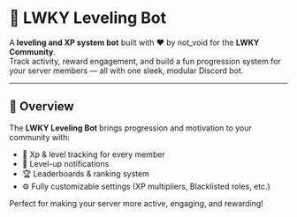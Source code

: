 # 🧬 LWKY Leveling Bot

A **leveling and XP system bot** built with ❤️ by not_void for the **LWKY Community**.  
Track activity, reward engagement, and build a fun progression system for your server members — all with one sleek, modular Discord bot.

---

## 🌟 Overview

The **LWKY Leveling Bot** brings progression and motivation to your community with:
- 🧠 Xp & level tracking for every member  
- 🎉 Level-up notifications  
- 🏆 Leaderboards & ranking system  
- ⚙️ Fully customizable settings (XP multipliers, Blacklisted roles, etc.)  

Perfect for making your server more active, engaging, and rewarding!
